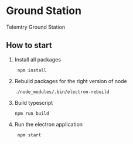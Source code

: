 # Ground Station
Telemtry Ground Station

## How to start

1. Install all packages
   
        npm install

2. Rebuild packages for the right version of node
   
       ./node_modules/.bin/electron-rebuild

3. Build typescript
  
       npm run build
      
4. Run the electron application

        npm start
